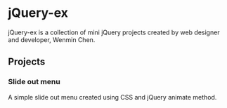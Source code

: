 # jQuery-ex
jQuery-ex is a collection of mini jQuery projects created by web designer and developer, Wenmin Chen.

## Projects

### Slide out menu
A simple slide out menu created using CSS and jQuery animate method.